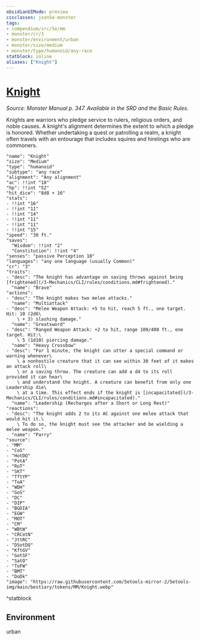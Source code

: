 ```yaml
---
obsidianUIMode: preview
cssclasses: json5e-monster
tags:
- compendium/src/5e/mm
- monster/cr/3
- monster/environment/urban
- monster/size/medium
- monster/type/humanoid/any-race
statblock: inline
aliases: ["Knight"]
---
```

# [Knight](3-Mechanics\CLI\bestiary\humanoid/knight.md)
*Source: Monster Manual p. 347. Available in the SRD and the Basic Rules.*  

Knights are warriors who pledge service to rulers, religious orders, and noble causes. A knight's alignment determines the extent to which a pledge is honored. Whether undertaking a quest or patrolling a realm, a knight often travels with an entourage that includes squires and hirelings who are commoners.

```statblock
"name": "Knight"
"size": "Medium"
"type": "humanoid"
"subtype": "any race"
"alignment": "Any alignment"
"ac": !!int "18"
"hp": !!int "52"
"hit_dice": "8d8 + 16"
"stats":
- !!int "16"
- !!int "11"
- !!int "14"
- !!int "11"
- !!int "11"
- !!int "15"
"speed": "30 ft."
"saves":
  "Wisdom": !!int "2"
  "Constitution": !!int "4"
"senses": "passive Perception 10"
"languages": "any one language (usually Common)"
"cr": "3"
"traits":
- "desc": "The knight has advantage on saving throws against being [frightened](/3-Mechanics/CLI/rules/conditions.md#frightened)."
  "name": "Brave"
"actions":
- "desc": "The knight makes two melee attacks."
  "name": "Multiattack"
- "desc": "Melee Weapon Attack: +5 to hit, reach 5 ft., one target. Hit: 10 (2d6\
    \ + 3) slashing damage."
  "name": "Greatsword"
- "desc": "Ranged Weapon Attack: +2 to hit, range 100/400 ft., one target. Hit:\
    \ 5 (1d10) piercing damage."
  "name": "Heavy Crossbow"
- "desc": "For 1 minute, the knight can utter a special command or warning whenever\
    \ a nonhostile creature that it can see within 30 feet of it makes an attack roll\
    \ or a saving throw. The creature can add a d4 to its roll provided it can hear\
    \ and understand the knight. A creature can benefit from only one Leadership die\
    \ at a time. This effect ends if the knight is [incapacitated](/3-Mechanics/CLI/rules/conditions.md#incapacitated)."
  "name": "Leadership (Recharges after a Short or Long Rest)"
"reactions":
- "desc": "The knight adds 2 to its AC against one melee attack that would hit it.\
    \ To do so, the knight must see the attacker and be wielding a melee weapon."
  "name": "Parry"
"source":
- "MM"
- "CoS"
- "HotDQ"
- "PotA"
- "RoT"
- "SKT"
- "TftYP"
- "ToA"
- "WDH"
- "GoS"
- "DC"
- "DIP"
- "BGDIA"
- "EGW"
- "MOT"
- "CM"
- "WBtW"
- "CRCotN"
- "JttRC"
- "DSotDQ"
- "KftGV"
- "GotSF"
- "SatO"
- "ToFW"
- "BMT"
- "DoDk"
"image": "https://raw.githubusercontent.com/5etools-mirror-2/5etools-img/main/bestiary/tokens/MM/Knight.webp"
```
^statblock

## Environment

urban